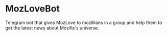 # MozLoveBot
Telegram bot that gives MozLove to mozillians in a group and help them to get the latest news about Mozilla's universe.
